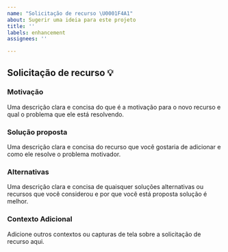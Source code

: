 ```yaml
---
name: "Solicitação de recurso \U0001F4A1"
about: Sugerir uma ideia para este projeto
title: ''
labels: enhancement
assignees: ''

---
```

<!-- 
********* Valores Obrigatórios *********
1. Clique em 'No one--assing yourserlf' em Assignees
2. Selecione o projeto da solicitação em Projects.
-->

## Solicitação de recurso 💡 

### Motivação 

Uma descrição clara e concisa do que é a motivação para o novo recurso e qual o problema que ele está resolvendo.

### Solução proposta

Uma descrição clara e concisa do recurso que você gostaria de adicionar e como ele resolve o problema motivador.

### Alternativas

Uma descrição clara e concisa de quaisquer soluções alternativas ou recursos que você considerou e por que você está proposta solução é melhor.

### Contexto Adicional

Adicione outros contextos ou capturas de tela sobre a solicitação de recurso aqui.
